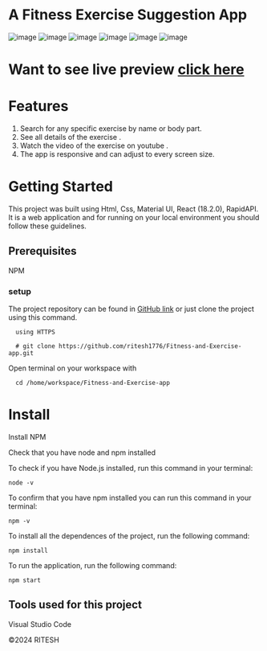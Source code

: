 
# A Fitness Exercise Suggestion App

![image](https://github.com/user-attachments/assets/cd13656a-ab8b-4f02-b896-8e6b79ef0f62)
![image](https://github.com/user-attachments/assets/362d3346-d602-46cd-a169-e4465692b6dc)
![image](https://github.com/user-attachments/assets/14109c24-1f39-4cab-bf57-37e7d6a09a23)
![image](https://github.com/user-attachments/assets/1f25f0c7-e428-43be-a4ed-1cc6453a8bb8)
![image](https://github.com/user-attachments/assets/3548227b-ac19-4d15-b563-d330ee28379f)
![image](https://github.com/user-attachments/assets/86a1798a-eab9-44bf-84c1-0e875856d4bd)

                       
# Want to see live preview [click here](https://tiny-figolla-23da1d.netlify.app) 

# Features
1. Search for any specific exercise by name or body part.
2. See all details of the exercise .
3. Watch the video of the exercise on youtube .
4. The app is responsive and can adjust to every screen size.




# Getting Started

This project was built using Html, Css, Material UI, React (18.2.0), RapidAPI. It is a web application and for running on your local environment you should follow these guidelines.


## Prerequisites
NPM

### setup
The project repository can be found in [GitHub link](https://github.com/ritesh1776/Fitness-and-Exercise-app) or just clone the project using this command.

      using HTTPS
      
      # git clone https://github.com/ritesh1776/Fitness-and-Exercise-app.git

Open terminal on your workspace with

      cd /home/workspace/Fitness-and-Exercise-app
      
      
# Install
Install NPM

Check that you have node and npm installed

To check if you have Node.js installed, run this command in your terminal:

    node -v

To confirm that you have npm installed you can run this command in your terminal:

    npm -v
   
To install all the dependences of the project, run the following command:

    npm install

To run the application, run the following command:

    npm start

## Tools used for this project
 Visual Studio Code



 ©2024 RITESH

